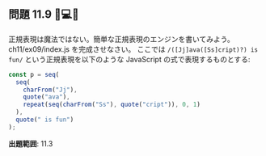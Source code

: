 ## 問題 11.9 💪💻📄

正規表現は魔法ではない。簡単な正規表現のエンジンを書いてみよう。ch11/ex09/index.js を完成させなさい。
ここでは `/([Jj]ava([Ss]cript)?) is fun/` という正規表現を以下のような JavaScript の式で表現するものとする:

```js
const p = seq(
  seq(
    charFrom("Jj"),
    quote("ava"),
    repeat(seq(charFrom("Ss"), quote("cript")), 0, 1)
  ),
  quote(" is fun")
);
```

**出題範囲**: 11.3
